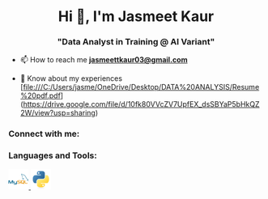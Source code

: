 <h1 align="center">Hi 👋, I'm Jasmeet Kaur</h1>
<h3 align="center">"Data Analyst in Training @ AI Variant"</h3>

- 📫 How to reach me **jasmeettkaur03@gmail.com**

- 📄 Know about my experiences [[file:///C:/Users/jasme/OneDrive/Desktop/DATA%20ANALYSIS/Resume%20pdf.pdf](file:///C:/Users/jasme/OneDrive/Desktop/DATA%20ANALYSIS/Resume%20pdf.pdf)](https://drive.google.com/file/d/10fk80VVcZV7UpfEX_dsSBYaP5bHkQZ2W/view?usp=sharing)

<h3 align="left">Connect with me:</h3>
<p align="left">
</p>

<h3 align="left">Languages and Tools:</h3>
<p align="left"> <a href="https://www.mysql.com/" target="_blank" rel="noreferrer"> <img src="https://raw.githubusercontent.com/devicons/devicon/master/icons/mysql/mysql-original-wordmark.svg" alt="mysql" width="40" height="40"/> </a> <a href="https://www.python.org" target="_blank" rel="noreferrer"> <img src="https://raw.githubusercontent.com/devicons/devicon/master/icons/python/python-original.svg" alt="python" width="40" height="40"/> </a> </p>
